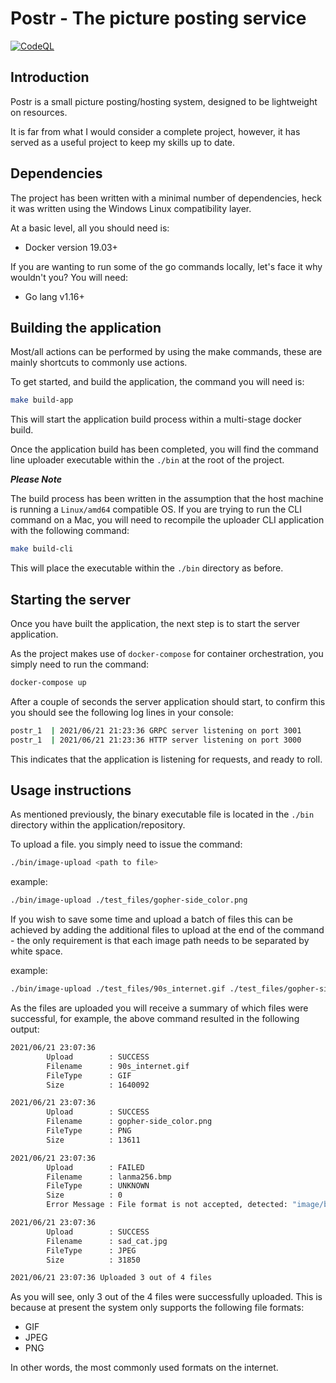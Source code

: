 # Postr - The picture posting service

[![CodeQL](https://github.com/DistilledP/postr/actions/workflows/codeql-analysis.yml/badge.svg?branch=master)](https://github.com/DistilledP/postr/actions/workflows/codeql-analysis.yml)

## Introduction

Postr is a small picture posting/hosting system, designed to be lightweight on resources.

It is far from what I would consider a complete project, however, it has served as a useful project to keep my skills up to date.

## Dependencies

The project has been written with a minimal number of dependencies, heck it was written using the Windows Linux compatibility layer.

At a basic level, all you should need is:

- Docker version 19.03+

If you are wanting to run some of the go commands locally, let's face it why wouldn't you?  You will need:

- Go lang v1.16+

## Building the application

Most/all actions can be performed by using the make commands, these are mainly shortcuts to commonly use actions.

To get started, and build the application, the command you will need is:
```bash
make build-app
```

This will start the application build process within a multi-stage docker build.

Once the application build has been completed, you will find the command line uploader executable within the `./bin` at the root of the project.

***Please Note***

The build process has been written in the assumption that the host machine is running a `Linux/amd64` compatible OS.  If you are trying to run the CLI command on a Mac, you will need to recompile the uploader CLI application with the following command:
```bash
make build-cli
```
This will place the executable within the `./bin` directory as before.


## Starting the server

Once you have built the application, the next step is to start the server application.

As the project makes use of `docker-compose` for container orchestration, you simply need to run the command:

```bash
docker-compose up
```

After a couple of seconds the server application should start, to confirm this you should see the following log lines in your console:
```bash
postr_1  | 2021/06/21 21:23:36 GRPC server listening on port 3001
postr_1  | 2021/06/21 21:23:36 HTTP server listening on port 3000
```

This indicates that the application is listening for requests, and ready to roll.

## Usage instructions

As mentioned previously, the binary executable file is located in the `./bin` directory within the application/repository.

To upload a file. you simply need to issue the command:

```bash
./bin/image-upload <path to file>
```

example:
```bash
./bin/image-upload ./test_files/gopher-side_color.png
```

If you wish to save some time and upload a batch of files this can be achieved by adding the additional files to upload at the end of the command - the only requirement is that each image path needs to be separated by white space.

example:
```bash
./bin/image-upload ./test_files/90s_internet.gif ./test_files/gopher-side_color.png ./test_files/lanma256.bmp ./test_files/sad_cat.jpg
```

As the files are uploaded you will receive a summary of which files were successful, for example, the above command resulted in the following output:

```bash
2021/06/21 23:07:36
        Upload        : SUCCESS
        Filename      : 90s_internet.gif
        FileType      : GIF
        Size          : 1640092

2021/06/21 23:07:36
        Upload        : SUCCESS
        Filename      : gopher-side_color.png
        FileType      : PNG
        Size          : 13611

2021/06/21 23:07:36
        Upload        : FAILED
        Filename      : lanma256.bmp
        FileType      : UNKNOWN
        Size          : 0
        Error Message : File format is not accepted, detected: "image/bmp"

2021/06/21 23:07:36
        Upload        : SUCCESS
        Filename      : sad_cat.jpg
        FileType      : JPEG
        Size          : 31850

2021/06/21 23:07:36 Uploaded 3 out of 4 files
```

As you will see, only 3 out of the 4 files were successfully uploaded.  This is because at present the system only supports the following file formats:
- GIF
- JPEG
- PNG

In other words, the most commonly used formats on the internet.

